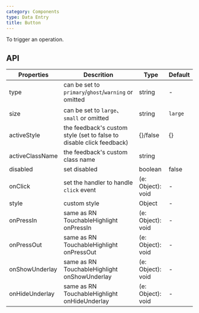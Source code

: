 ```yaml
---
category: Components
type: Data Entry
title: Button
---
```


To trigger an operation.


## API

Properties | Descrition | Type | Default
-----------|------------|------|--------
| type     | can be set to `primary`/`ghost`/`warning` or omitted  |   string   |   -  |
| size     | can be set to `large`、`small` or omitted | string | `large`|
| activeStyle | the feedback's custom style (set to false to disable click feedback) | {}/false | {} |
| activeClassName  | the feedback's custom class name | string |  |
| disabled   | set disabled   | boolean |  false  |
| onClick    | set the handler to handle `click` event | (e: Object): void |  -  |
| style    | custom style |   Object  | - |
| onPressIn  | same as RN TouchableHighlight onPressIn | (e: Object): void |   - |
| onPressOut | same as RN TouchableHighlight onPressOut | (e: Object): void |  - |
| onShowUnderlay | same as RN TouchableHighlight onShowUnderlay | (e: Object): void | - |
| onHideUnderlay | same as RN TouchableHighlight onHideUnderlay | (e: Object): void | - |
